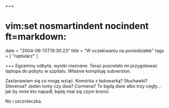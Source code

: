 +++
# vim:set nosmartindent nocindent ft=markdown:
date = "2004-06-13T19:30:23"
title = "W oczekiwaniu na poniedziałek"
tags = [ "raptularz" ]

+++
Egzaminy odbyte, wyniki nieznane. Teraz pozostało mi przygotować laptopa do
pobytu w szpitalu. Właśnie kompiluję subversion.  
  
Zastanawiam się co mogę wziąć. Komórka z ładowarką? Słuchawki? Stevensa? Jeden
tomy czy dwa? Cormena? To będą dwie albo trzy cegły... jak by mnie kto napadł,
będę mial się czym bronić.  
  
No i szczoteczka.
